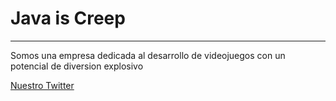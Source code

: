 # Java is Creep

___
Somos una empresa dedicada al desarrollo de videojuegos con un potencial de diversion explosivo

[Nuestro Twitter](https://twitter.com)